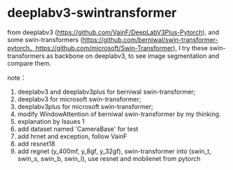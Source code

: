 # deeplabv3-swintransformer

from deeplabv3 (https://github.com/VainF/DeepLabV3Plus-Pytorch), and some swin-transformers (https://github.com/berniwal/swin-transformer-pytorch、https://github.com/microsoft/Swin-Transformer), I try these swin-transformers as backbone on deeplabv3, to see image segmentation and compare them.

note：
1. deeplabv3 and deeplabv3plus for berniwal swin-transformer;
2. deeplabv3 for microsoft swin-transformer;
3. deeplabv3plus for microsoft swin-transformer;
4. modify WindowAttention of berniwal swin-transformer by my thinking.
5. explanation by Issues 1
6. add dataset named 'CameraBase' for test
7. add hrnet and exception, follow VainF
8. add resnet18
9. add regnet (y_400mf, y_8gf, y_32gf), swin-transformer into (swin_t, swin_s, swin_b, swin_l), use resnet and mobilenet from pytorch

